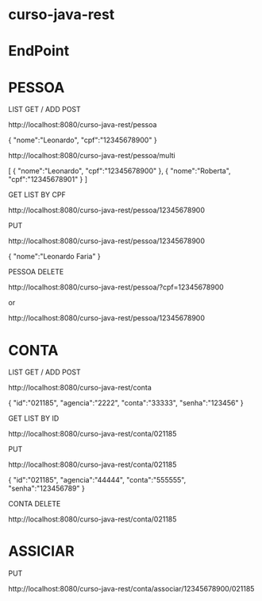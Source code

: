 # curso-java-rest

# EndPoint


# PESSOA 

LIST GET / ADD POST

http://localhost:8080/curso-java-rest/pessoa

{
	"nome":"Leonardo",
	"cpf":"12345678900"
}


http://localhost:8080/curso-java-rest/pessoa/multi

[
   {
	"nome":"Leonardo",
	"cpf":"12345678900"
	},
   {
	"nome":"Roberta",
	"cpf":"12345678901"
	}
]


GET LIST BY CPF

http://localhost:8080/curso-java-rest/pessoa/12345678900


PUT

http://localhost:8080/curso-java-rest/pessoa/12345678900

{
	"nome":"Leonardo Faria"
}


PESSOA DELETE

http://localhost:8080/curso-java-rest/pessoa/?cpf=12345678900

or

http://localhost:8080/curso-java-rest/pessoa/12345678900


# CONTA 

LIST GET / ADD POST

http://localhost:8080/curso-java-rest/conta

{
	"id":"021185",
	"agencia":"2222",
	"conta":"33333",
	"senha":"123456"
}


GET LIST BY ID

http://localhost:8080/curso-java-rest/conta/021185


PUT

http://localhost:8080/curso-java-rest/conta/021185

{
	"id":"021185",
	"agencia":"44444",
	"conta":"555555",
	"senha":"123456789"
}


CONTA DELETE

http://localhost:8080/curso-java-rest/conta/021185


# ASSICIAR

PUT

http://localhost:8080/curso-java-rest/conta/associar/12345678900/021185